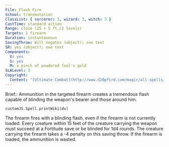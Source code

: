 ```yaml
---
File: Flash Fire
School: transmutation
ClassList: { sorcerer: 3, wizard: 3, witch: 3 }
CastTime: standard action
Range: close (25 + 5 ft./2 levels)
Targets: 1 firearm
Duration: instantaneous
SavingThrow: Will negates (object); see text
SR: yes (object); see text
Components:
  V: yes
  S: yes
  M: a pinch of powdered fool's gold
SLALevel: 3
Copyright:
  Content: "[Ultimate Combat](http://www.d20pfsrd.com/magic/all-spells/f/flash-fire)"
---
```

Brief:: Ammunition in the targeted firearm creates a tremendous flash capable of blinding the weapon's bearer and those around him.

```dataviewjs
customJS.Spell.printWiki(dv)
```

The firearm fires with a blinding flash, even if the firearm is not currently loaded. Every creature within 15 feet of the creature carrying the weapon must succeed at a Fortitude save or be blinded for 1d4 rounds. The creature carrying the firearm takes a -4 penalty on this saving throw. If the firearm is loaded, the ammunition is wasted.
